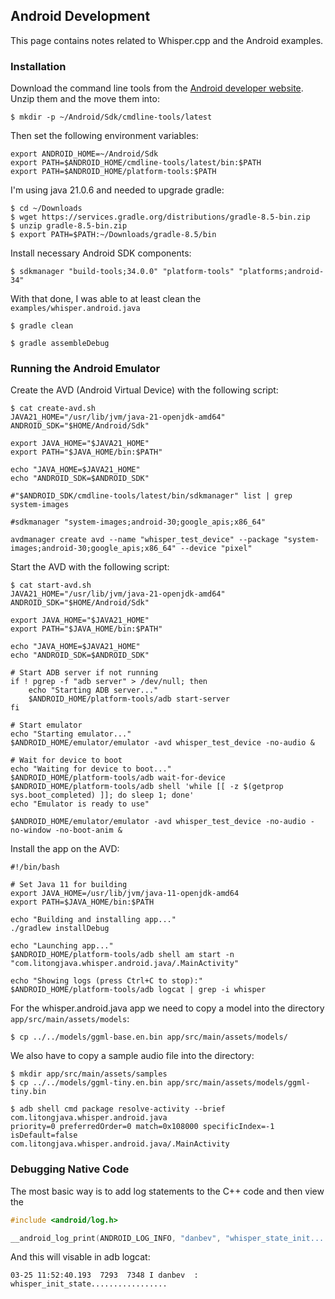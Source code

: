 ## Android Development
This page contains notes related to Whisper.cpp and the Android examples.

### Installation
Download the command line tools from the
[Android developer website](https://developer.android.com/studio/index.html#command-line-tools-only).
Unzip them and the move them into:
```console
$ mkdir -p ~/Android/Sdk/cmdline-tools/latest

```
Then set the following environment variables:
```console
export ANDROID_HOME=~/Android/Sdk
export PATH=$ANDROID_HOME/cmdline-tools/latest/bin:$PATH
export PATH=$ANDROID_HOME/platform-tools:$PATH
```

I'm using java 21.0.6 and needed to upgrade gradle:
```console
$ cd ~/Downloads
$ wget https://services.gradle.org/distributions/gradle-8.5-bin.zip
$ unzip gradle-8.5-bin.zip
$ export PATH=$PATH:~/Downloads/gradle-8.5/bin
```

Install necessary Android SDK components:
```console
$ sdkmanager "build-tools;34.0.0" "platform-tools" "platforms;android-34"
```

With that done, I was able to at least clean the `examples/whisper.android.java`
```console
$ gradle clean
```

```console
$ gradle assembleDebug
```

### Running the Android Emulator

Create the AVD (Android Virtual Device) with the following script:
```console
$ cat create-avd.sh 
JAVA21_HOME="/usr/lib/jvm/java-21-openjdk-amd64"
ANDROID_SDK="$HOME/Android/Sdk"

export JAVA_HOME="$JAVA21_HOME"
export PATH="$JAVA_HOME/bin:$PATH"

echo "JAVA_HOME=$JAVA21_HOME"
echo "ANDROID_SDK=$ANDROID_SDK"

#"$ANDROID_SDK/cmdline-tools/latest/bin/sdkmanager" list | grep system-images

#sdkmanager "system-images;android-30;google_apis;x86_64"

avdmanager create avd --name "whisper_test_device" --package "system-images;android-30;google_apis;x86_64" --device "pixel"
```
Start the AVD with the following script:
```console
$ cat start-avd.sh 
JAVA21_HOME="/usr/lib/jvm/java-21-openjdk-amd64"
ANDROID_SDK="$HOME/Android/Sdk"

export JAVA_HOME="$JAVA21_HOME"
export PATH="$JAVA_HOME/bin:$PATH"

echo "JAVA_HOME=$JAVA21_HOME"
echo "ANDROID_SDK=$ANDROID_SDK"

# Start ADB server if not running
if ! pgrep -f "adb server" > /dev/null; then
    echo "Starting ADB server..."
    $ANDROID_HOME/platform-tools/adb start-server
fi

# Start emulator
echo "Starting emulator..."
$ANDROID_HOME/emulator/emulator -avd whisper_test_device -no-audio &

# Wait for device to boot
echo "Waiting for device to boot..."
$ANDROID_HOME/platform-tools/adb wait-for-device
$ANDROID_HOME/platform-tools/adb shell 'while [[ -z $(getprop sys.boot_completed) ]]; do sleep 1; done'
echo "Emulator is ready to use"

$ANDROID_HOME/emulator/emulator -avd whisper_test_device -no-audio -no-window -no-boot-anim &
```

Install the app on the AVD:
```console
#!/bin/bash

# Set Java 11 for building
export JAVA_HOME=/usr/lib/jvm/java-11-openjdk-amd64
export PATH=$JAVA_HOME/bin:$PATH

echo "Building and installing app..."
./gradlew installDebug

echo "Launching app..."
$ANDROID_HOME/platform-tools/adb shell am start -n "com.litongjava.whisper.android.java/.MainActivity"

echo "Showing logs (press Ctrl+C to stop):"
$ANDROID_HOME/platform-tools/adb logcat | grep -i whisper
```

For the whisper.android.java app we need to copy a model into the directory
`app/src/main/assets/models`:
```console
$ cp ../../models/ggml-base.en.bin app/src/main/assets/models/
```
We also have to copy a sample audio file into the directory:
```console
$ mkdir app/src/main/assets/samples
$ cp ../../models/ggml-tiny.en.bin app/src/main/assets/models/ggml-tiny.bin

```


```console
$ adb shell cmd package resolve-activity --brief com.litongjava.whisper.android.java
priority=0 preferredOrder=0 match=0x108000 specificIndex=-1 isDefault=false
com.litongjava.whisper.android.java/.MainActivity
```

### Debugging Native Code
The most basic way is to add log statements to the C++ code and then view the
```c++
#include <android/log.h>

__android_log_print(ANDROID_LOG_INFO, "danbev", "whisper_state_init................");
```
And this will visable in adb logcat:
```console
03-25 11:52:40.193  7293  7348 I danbev  : whisper_init_state.................
```
